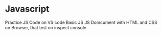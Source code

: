 # Javascript
Practice JS 
Code on VS code
Basic JS 
JS Domcument with HTML and CSS on Browser, that test on inspect console
